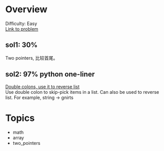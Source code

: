 # Overview
Difficulty: Easy<br/>
[Link to problem](https://leetcode.com/problems/palindrome-number/)<br/>
## sol1: 30%
Two pointers, 比较首尾。
## sol2: 97% python one-liner
[Double colons, use it to reverse list](https://stackoverflow.com/questions/3453085/what-is-double-colon-in-python-when-subscripting-sequences)<br/>
Use double colon to skip-pick items in a list. Can also be used to reverse list. For example, string -> gnirts
# Topics
- math
- array
- two_pointers